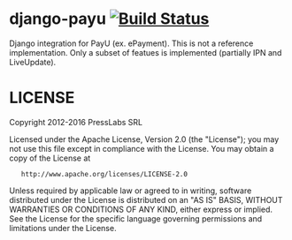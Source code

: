 django-payu [![Build
Status](https://travis-ci.org/PressLabs/django-payu.svg?branch=payu-token)](https://travis-ci.org/PressLabs/django-payu)
===========

Django integration for PayU (ex. ePayment). This is not a reference implementation.
Only a subset of featues is implemented (partially IPN and LiveUpdate).


LICENSE
===========

Copyright 2012-2016 PressLabs SRL

   Licensed under the Apache License, Version 2.0 (the "License");
   you may not use this file except in compliance with the License.
   You may obtain a copy of the License at

       http://www.apache.org/licenses/LICENSE-2.0

   Unless required by applicable law or agreed to in writing, software
   distributed under the License is distributed on an "AS IS" BASIS,
   WITHOUT WARRANTIES OR CONDITIONS OF ANY KIND, either express or implied.
   See the License for the specific language governing permissions and
   limitations under the License.
